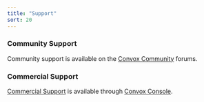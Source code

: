 ```yaml
---
title: "Support"
sort: 20
---
```


### Community Support

Community support is available on the [Convox Community](https://community.convox.com) forums.

### Commercial Support

[Commercial Support](/console/support-plans) is available through [Convox Console](https://console.convox.com).
